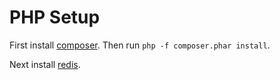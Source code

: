 # PHP Setup

First install [composer](http://getcomposer.org). Then run `php -f composer.phar install`.

Next install [redis](http://redis.io).
